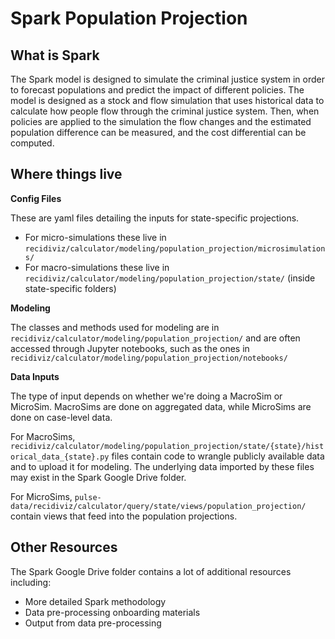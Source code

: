 # Spark Population Projection

## What is Spark
The Spark model is designed to simulate the criminal justice system in 
order to forecast populations and predict the impact of different policies. 
The model is designed as a stock and flow simulation that uses historical 
data to calculate how people flow through the criminal justice system. 
Then, when policies are applied to the simulation the flow changes 
and the estimated population difference can be measured, and 
the cost differential can be computed.

## Where things live
**Config Files**

These are yaml files detailing the inputs for state-specific projections.
- For micro-simulations these live in `recidiviz/calculator/modeling/population_projection/microsimulations/`
- For macro-simulations these live in `recidiviz/calculator/modeling/population_projection/state/` (inside state-specific folders)

**Modeling**

The classes and methods used for modeling are in `recidiviz/calculator/modeling/population_projection/` and are often accessed through Jupyter notebooks, such as the ones in `recidiviz/calculator/modeling/population_projection/notebooks/`

**Data Inputs**

The type of input depends on whether we're doing a MacroSim or MicroSim. MacroSims are done on aggregated data, while MicroSims are done on case-level data. 

For MacroSims, `recidiviz/calculator/modeling/population_projection/state/{state}/historical_data_{state}.py` files contain code to wrangle publicly available data and to upload it for modeling.
The underlying data imported by these files may exist in the Spark Google Drive folder.

For MicroSims, `pulse-data/recidiviz/calculator/query/state/views/population_projection/` contain views that feed into the population projections.

## Other Resources

The Spark Google Drive folder contains a lot of additional resources including:
- More detailed Spark methodology
- Data pre-processing onboarding materials
- Output from data pre-processing